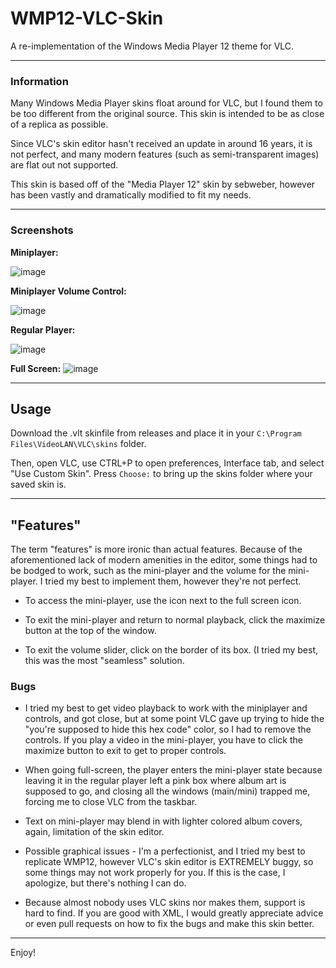# WMP12-VLC-Skin
A re-implementation of the Windows Media Player 12 theme for VLC.

<hr>

### Information

Many Windows Media Player skins float around for VLC, but I found them to be too different from the original source. This skin is intended to be as close of a replica as possible.

Since VLC's skin editor hasn't received an update in around 16 years, it is not perfect, and many modern features (such as semi-transparent images) are flat out not supported. 

This skin is based off of the "Media Player 12" skin by sebweber, however has been vastly and dramatically modified to fit my needs.

<hr>

### Screenshots 

**Miniplayer:**

![image](https://github.com/user-attachments/assets/a48e9584-4338-498a-9e0d-baef38345f1f)

**Miniplayer Volume Control:**

![image](https://github.com/user-attachments/assets/234f7604-530e-4435-a118-3531a06ed126)

**Regular Player:**

![image](https://github.com/user-attachments/assets/7909d5d7-cee5-4209-a7aa-34550710b33c)

**Full Screen:**
![image](https://github.com/user-attachments/assets/75263cd7-9677-4100-9b98-80a0e7074a2f)

<hr>

## Usage

Download the .vlt skinfile from releases and place it in your `C:\Program Files\VideoLAN\VLC\skins` folder.

Then, open VLC, use CTRL+P to open preferences, Interface tab, and select "Use Custom Skin". Press `Choose:` to bring up the skins folder where your saved skin is.

<hr>

## "Features"

The term "features" is more ironic than actual features.
Because of the aforementioned lack of modern amenities in the editor, some things had to be bodged to work, such as the mini-player and the volume for the mini-player. I tried my best to implement them, however they're not perfect.

* To access the mini-player, use the icon next to the full screen icon.

* To exit the mini-player and return to normal playback, click the maximize button at the top of the window.

* To exit the volume slider, click on the border of its box. (I tried my best, this was the most "seamless" solution.

### Bugs

* I tried my best to get video playback to work with the miniplayer and controls, and got close, but at some point VLC gave up trying to hide the "you're supposed to hide this hex code" color, so I had to remove the controls. If you play a video in the mini-player, you have to click the maximize button to exit to get to proper controls.

* When going full-screen, the player enters the mini-player state because leaving it in the regular player left a pink box where album art is supposed to go, and closing all the windows (main/mini) trapped me, forcing me to close VLC from the taskbar.

* Text on mini-player may blend in with lighter colored album covers, again, limitation of the skin editor.

* Possible graphical issues - I'm a perfectionist, and I tried my best to replicate WMP12, however VLC's skin editor is EXTREMELY buggy, so some things may not work properly for you. If this is the case, I apologize, but there's nothing I can do.

* Because almost nobody uses VLC skins nor makes them, support is hard to find. If you are good with XML, I would greatly appreciate advice or even pull requests on how to fix the bugs and make this skin better.

<hr>

Enjoy!
